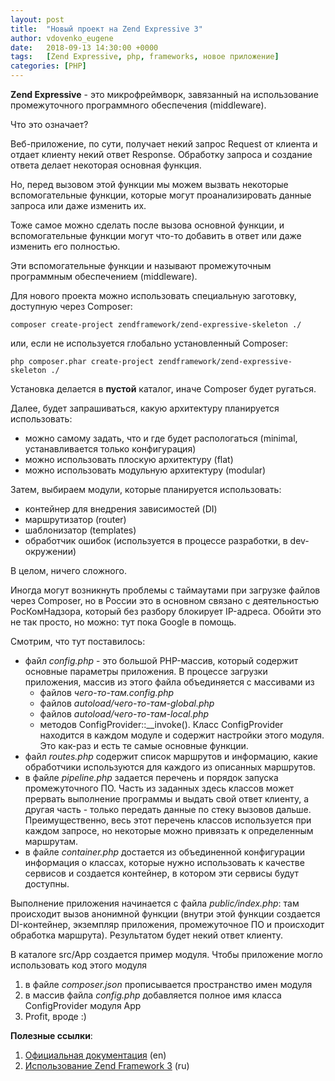 ```yaml
---
layout: post
title:  "Новый проект на Zend Expressive 3"
author: vdovenko_eugene
date:   2018-09-13 14:30:00 +0000
tags:   [Zend Expressive, php, frameworks, новое приложение]
categories: [PHP]
---
```


__Zend Expressive__ - это микрофреймворк, завязанный на использование промежуточного программного обеспечения (middleware).

Что это означает? 

Веб-приложение, по сути, получает некий запрос Request от клиента и отдает клиенту некий ответ Response.
Обработку запроса и создание ответа делает некоторая основная функция. 

Но, перед вызовом этой функции мы можем вызвать некоторые вспомогательные функции, которые могут проанализировать данные запроса или даже изменить их.

Тоже самое можно сделать после вызова основной функции, и вспомогательные функции могут что-то добавить в ответ или даже изменить его полностью.

Эти вспомогательные функции и называют промежуточным программным обеспечением (middleware).  

Для нового проекта можно использовать специальную заготовку, доступную через Composer: 
```
composer create-project zendframework/zend-expressive-skeleton ./
```
или, если не используется глобально установленный Composer:
```
php composer.phar create-project zendframework/zend-expressive-skeleton ./
```
Установка делается в __пустой__ каталог, иначе Composer будет ругаться.

Далее, будет запрашиваться, какую архитектуру планируется использовать:
- можно самому задать, что и где будет распологаться (minimal, устанавливается только конфигурация)
- можно использовать плоскую архитектуру (flat)
- можно использовать модульную архитектуру (modular)

Затем, выбираем модули, которые планируется использовать:
- контейнер для внедрения зависимостей (DI)
- маршрутизатор (router)
- шаблонизатор (templates)
- обработчик ошибок (используется в процессе разработки, в dev-окружении)

В целом, ничего сложного.

Иногда могут возникнуть проблемы с таймаутами при загрузке файлов через Composer, но в России это в основном связано с деятельностью РосКомНадзора, который без разбору блокирует IP-адреса.
Обойти это не так просто, но можно: тут пока Google в помощь.

Смотрим, что тут поставилось:
- файл *config.php* - это большой PHP-массив, который содержит основные параметры приложения. 
  В процессе загрузки приложения, массив из этого файла объединяется с массивами из
  - файлов _чего-то-там.config.php_
  - файлов _autoload/чего-то-там-global.php_
  - файлов _autoload/чего-то-там-local.php_
  - методов ConfigProvider::__invoke(). 
    Класс ConfigProvider находится в каждом модуле и содержит настройки этого модуля.
    Это как-раз и есть те самые основные функции. 
- файл *routes.php* содержит список маршрутов и информацию, какие обработчики используются для каждого из описанных маршрутов.
- в файле *pipeline.php* задается перечень и порядок запуска промежуточного ПО. Часть из заданных здесь классов может прервать выполнение программы и выдать свой ответ клиенту, а другая часть - только передать данные по стеку вызовов дальше.
  Преимущественно, весь этот перечень классов используется при каждом запросе, но некоторые можно привязать к определенным маршрутам.
- в файле *container.php* достается из объединенной конфигурации информация о классах, которые нужно использовать к качестве сервисов и создается контейнер, в котором эти сервисы будут доступны.  

Выполнение приложения начинается с файла *public/index.php*: там происходит вызов анонимной функции (внутри этой функции создается DI-контейнер, экземпляр приложения, промежуточное ПО и происходит обработка маршрута).
Результатом будет некий ответ клиенту. 

В каталоге src/App создается пример модуля. 
Чтобы приложение могло использовать код этого модуля
1. в файле *composer.json* прописывается пространство имен модуля
2. в массив файла *config.php* добавляется полное имя класса ConfigProvider модуля App  
3. Profit, вроде :)

__Полезные ссылки__:
 1. [Официальная документация](https://docs.zendframework.com/zend-expressive/) (en)
 1. [Использование Zend Framework 3](https://olegkrivtsov.github.io/using-zend-framework-3-book/html/ru/toc.html) (ru)
 
